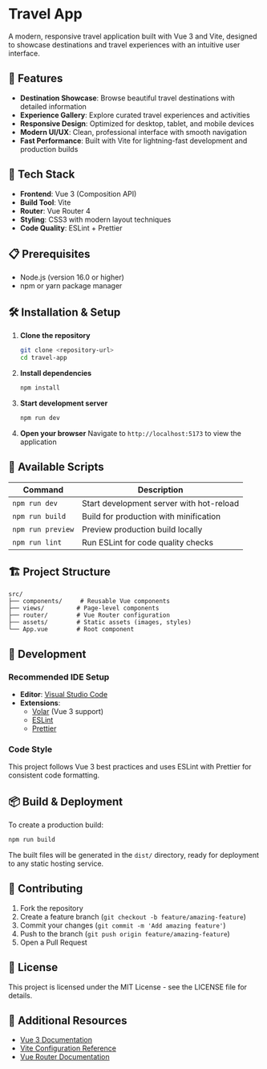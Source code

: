 # Travel App

A modern, responsive travel application built with Vue 3 and Vite, designed to showcase destinations and travel experiences with an intuitive user interface.

## 🌟 Features

- **Destination Showcase**: Browse beautiful travel destinations with detailed information
- **Experience Gallery**: Explore curated travel experiences and activities
- **Responsive Design**: Optimized for desktop, tablet, and mobile devices
- **Modern UI/UX**: Clean, professional interface with smooth navigation
- **Fast Performance**: Built with Vite for lightning-fast development and production builds

## 🚀 Tech Stack

- **Frontend**: Vue 3 (Composition API)
- **Build Tool**: Vite
- **Router**: Vue Router 4
- **Styling**: CSS3 with modern layout techniques
- **Code Quality**: ESLint + Prettier

## 📋 Prerequisites

- Node.js (version 16.0 or higher)
- npm or yarn package manager

## 🛠️ Installation & Setup

1. **Clone the repository**

   ```bash
   git clone <repository-url>
   cd travel-app
   ```

2. **Install dependencies**

   ```bash
   npm install
   ```

3. **Start development server**

   ```bash
   npm run dev
   ```

4. **Open your browser**
   Navigate to `http://localhost:5173` to view the application

## 📝 Available Scripts

| Command           | Description                              |
| ----------------- | ---------------------------------------- |
| `npm run dev`     | Start development server with hot-reload |
| `npm run build`   | Build for production with minification   |
| `npm run preview` | Preview production build locally         |
| `npm run lint`    | Run ESLint for code quality checks       |

## 🏗️ Project Structure

```
src/
├── components/     # Reusable Vue components
├── views/         # Page-level components
├── router/        # Vue Router configuration
├── assets/        # Static assets (images, styles)
└── App.vue        # Root component
```

## 🎨 Development

### Recommended IDE Setup

- **Editor**: [Visual Studio Code](https://code.visualstudio.com/)
- **Extensions**:
  - [Volar](https://marketplace.visualstudio.com/items?itemName=Vue.volar) (Vue 3 support)
  - [ESLint](https://marketplace.visualstudio.com/items?itemName=dbaeumer.vscode-eslint)
  - [Prettier](https://marketplace.visualstudio.com/items?itemName=esbenp.prettier-vscode)

### Code Style

This project follows Vue 3 best practices and uses ESLint with Prettier for consistent code formatting.

## 📦 Build & Deployment

To create a production build:

```bash
npm run build
```

The built files will be generated in the `dist/` directory, ready for deployment to any static hosting service.

## 🤝 Contributing

1. Fork the repository
2. Create a feature branch (`git checkout -b feature/amazing-feature`)
3. Commit your changes (`git commit -m 'Add amazing feature'`)
4. Push to the branch (`git push origin feature/amazing-feature`)
5. Open a Pull Request

## 📄 License

This project is licensed under the MIT License - see the LICENSE file for details.

## 🔗 Additional Resources

- [Vue 3 Documentation](https://vuejs.org/)
- [Vite Configuration Reference](https://vite.dev/config/)
- [Vue Router Documentation](https://router.vuejs.org/)
